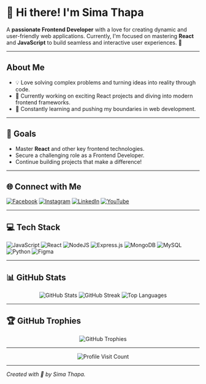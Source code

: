 # 👋 Hi there! I'm **Sima Thapa**

A **passionate Frontend Developer** with a love for creating dynamic and user-friendly web applications. Currently, I'm focused on mastering **React** and **JavaScript** to build seamless and interactive user experiences. 🚀

---

## **About Me**
- 💡 Love solving complex problems and turning ideas into reality through code.
- 🔨 Currently working on exciting React projects and diving into modern frontend frameworks.
- 🌱 Constantly learning and pushing my boundaries in web development.

---

## 🎯 **Goals**
- Master **React** and other key frontend technologies.
- Secure a challenging role as a Frontend Developer.
- Continue building projects that make a difference!

---

## 🌐 **Connect with Me**
[![Facebook](https://img.shields.io/badge/Facebook-%231877F2.svg?logo=Facebook&logoColor=white)](https://facebook.com/PoonamThapa) 
[![Instagram](https://img.shields.io/badge/Instagram-%23E4405F.svg?logo=Instagram&logoColor=white)](https://instagram.com/poonam.thapa_01) 
[![LinkedIn](https://img.shields.io/badge/LinkedIn-%230077B5.svg?logo=linkedin&logoColor=white)](https://linkedin.com/in/SimaThapa) 
[![YouTube](https://img.shields.io/badge/YouTube-%23FF0000.svg?logo=YouTube&logoColor=white)](https://youtube.com/@@sima_2004)

---

## 💻 **Tech Stack**

![JavaScript](https://img.shields.io/badge/javascript-%23323330.svg?style=for-the-badge&logo=javascript&logoColor=%23F7DF1E)
![React](https://img.shields.io/badge/react-%2320232a.svg?style=for-the-badge&logo=react&logoColor=%2361DAFB)
![NodeJS](https://img.shields.io/badge/node.js-6DA55F?style=for-the-badge&logo=node.js&logoColor=white)
![Express.js](https://img.shields.io/badge/express.js-%23404d59.svg?style=for-the-badge&logo=express&logoColor=%2361DAFB)
![MongoDB](https://img.shields.io/badge/MongoDB-%234ea94b.svg?style=for-the-badge&logo=mongodb&logoColor=white)
![MySQL](https://img.shields.io/badge/mysql-4479A1.svg?style=for-the-badge&logo=mysql&logoColor=white)
![Python](https://img.shields.io/badge/python-3670A0?style=for-the-badge&logo=python&logoColor=ffdd54)
![Figma](https://img.shields.io/badge/figma-%23F24E1E.svg?style=for-the-badge&logo=figma&logoColor=white)

---

## 📊 **GitHub Stats**

<div align="center">
  <img src="https://github-readme-stats.vercel.app/api?username=SimaThapa&theme=dark&hide_border=false&include_all_commits=false&count_private=false" alt="GitHub Stats" />
  <img src="https://github-readme-streak-stats.herokuapp.com/?user=SimaThapa&theme=dark&hide_border=false" alt="GitHub Streak" />
  <img src="https://github-readme-stats.vercel.app/api/top-langs/?username=SimaThapa&theme=dark&hide_border=false&include_all_commits=false&count_private=false&layout=compact" alt="Top Languages" />
</div>

---

## 🏆 **GitHub Trophies**
<div align="center">
  <img src="https://github-profile-trophy.vercel.app/?username=SimaThapa&theme=radical&no-frame=false&no-bg=false&margin-w=4" alt="GitHub Trophies" />
</div>

---

<div align="center">
  <img src="https://visitcount.itsvg.in/api?id=SimaThapa&icon=6&color=0" alt="Profile Visit Count" />
</div>

---

*Created with 💖 by Sima Thapa.*
